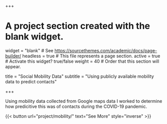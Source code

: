 +++
# A project section created with the blank widget.
widget = "blank"  # See https://sourcethemes.com/academic/docs/page-builder/
headless = true  # This file represents a page section.
active = true # Activate this widget? true/false
weight = 40  # Order that this section will appear.

title = "Social Mobility Data"
subtitle = "Using publicly available mobility data to predict contacts"

+++

Using mobility data collected from Google maps data I worked to determine how predicitive this was of contacts during the COVID-19 pandemic.

{{< button url="project/mobility/" text="See More" style="inverse" >}}